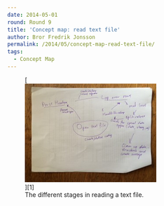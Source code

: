 ```yaml
---
date: 2014-05-01
round: Round 9
title: 'Concept map: read text file'
author: Bror Fredrik Jonsson
permalink: /2014/05/concept-map-read-text-file/
tags:
  - Concept Map
---
```

<figure id="attachment_6915" style="width: 300px;" class="wp-caption alignnone">[<img class="size-medium wp-image-6915" alt="The different stages in reading a text file." src="/uploads/2014/05/concept_map_text_file-300x225.jpg" width="300" height="225" />][1]<figcaption class="wp-caption-text">The different stages in reading a text file.</figcaption></figure>

 [1]: /uploads/2014/05/concept_map_text_file.jpg
